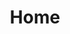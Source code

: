 ---
title: Home
permalink: "/"
description:
svd-section-1-background-image:
svd-section-1-background-color:
svd-section-1-logo-alt: DC Design Week Hero Logo, Time & Date
svd-section-1-header: "#DCDESIGNWEEK is Coming September 20-27"
svd-section-1-subheader: |
  Mark your calendar and sign up to be the first to know about 2019 speaker announcements and ticket sales
svd-section-1-button-left: Get Updates
svd-section-1-button-left-url: "#subscribe"
svd-section-1-button-left-type: solid
svd-section-1-button-left-color: mauve
svd-section-1-button-right: Become a sponsor
svd-section-1-button-right-url: "#sponsor"
svd-section-1-button-right-type: border
svd-section-1-button-right-color: mauve
svd-section-2-background-color: lightning-yellow-light
svd-section-2-header: A Look Back on DCDW2018
svd-section-2-divider-color: lightning-yellow
svd-section-2-body: |
  Design is a people thing. That's why last year, DC Design Week explored
  the theme Design is for All, which took a closer look at how design shapes our community—along with the people who get to do the shaping. The result? 37 events including animation workshops, a creativity-boosting guided meditation, letterpress printing, screenprinting, a run around the murals, a talk about designing for voice UI, and so, so, so much more.

  Thank you to everyone who came out and represented this wonderful creative
  community of ours.
svd-section-2-button: Follow us on Instagram
svd-section-2-button-url: https://www.instagram.com/dcdesignweek/
svd-section-2-button-type: border
svd-section-2-button-color: lightning-yellow
svd-section-3-background-color: white
svd-section-3-header: 2018 Partner & Sponsors
svd-section-3-divider-color: lightning-yellow
svd-section-3-body: |
  DC Design Week is produced by AIGA DC, a 100% volunteer-run, 501(3)c nonprofit organization, in concert with a consortium of local associations, meetup groups and small businesses.

  We rely on the generosity and goodness of others to make this week of celebration a reality. Major thanks to our 2018 partners and sponsors for your support and commitment to the DC design community.

  We couldn't do it without you!
svd-section-3-button: Become a sponsor
svd-section-3-button-url: mailto:designweek@dc.aiga.org?subject=DCDW 2019 Sponsorship
svd-section-3-button-type: border
svd-section-3-button-color: lightning-yellow
svd-section-4-background-color: white
svd-section-4-header: Chapter Sponsors
svd-section-4-divider-color: lightning-yellow
svd-section-4-body: |
  Sustaining Partners support AIGA DC for a full year, enabling the chapter to stay true to its mission: to advance design as a professional craft, strategic tool and vital cultural force. As 2018 chapter sponsors, these companies contributed to the design profession and the greater good.
home-section-1-background-image:
home-section-1-background-color:
home-section-1-logo-alt: DC Design Week Hero Logo, Time & Date
home-section-1-tagline: Shining a spotlight on DC's creative culture since 2008.
home-section-1-header: "#DCDESIGNWEEK"
home-section-1-subheader: Sept 20-27th, 2019
home-section-1-button-left: Get Updates
home-section-1-button-left-url: "#subscribe"
home-section-1-button-left-type: solid
home-section-1-button-left-color: mauve
home-section-1-button-right: Become a sponsor
home-section-1-button-right-url: "#sponsor"
home-section-1-button-right-type: border
home-section-1-button-right-color: mauve

events-header: Three Sundays at Carnegie
events-button: Learn More
events-button-url: /carnegie/
events-button-type: border
events-button-color: lightning-yellow

sponsors-header: Call for 2019 Sponsors
sponsors-divider-color: lightning-yellow
sponsors-body: |
  Lorem ipsum dolor sit amet, consectetur adipisicing elit, sed do eiusmod
  tempor incididunt ut labore et dolore magna aliqua. Ut enim ad minim veniam,
  quis nostrud exercitation ullamco laboris nisi ut aliquip ex ea commodo
  consequat. Duis aute irure dolor in reprehenderit in voluptate velit esse
  cillum dolore eu fugiat nulla pariatur. Excepteur sint occaecat cupidatat non
  proident, sunt in culpa qui officia deserunt mollit anim id est laborum.
sponsors-button-left: View All Sponsors
sponsors-button-left-url: /sponsors/
sponsors-button-left-type: border
sponsors-button-left-color: lightning-yellow
sponsors-button: Become A Sponsor
sponsors-button-url: mailto:designweek@dc.aiga.org?subject=DCDW 2019 Sponsorship
sponsors-button-type: border
sponsors-button-color: lightning-yellow
layout: home
---